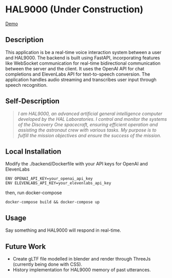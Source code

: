 # HAL9000 (Under Construction)

[Demo]()

## Description

This application is be a real-time voice interaction system between a user and HAL9000. The backend is built using FastAPI, incorporating features like WebSocket communication for real-time bidirectional communication between the server and the client. It uses the OpenAI API for chat completions and ElevenLabs API for text-to-speech conversion. The application handles audio streaming and transcribes user input through speech recognition.


## Self-Description

>*I am HAL9000, an advanced artificial general intelligence computer developed by the HAL Laboratories. I control and monitor the systems of the Discovery One spacecraft, ensuring efficient operation and assisting the astronaut crew with various tasks. My purpose is to fulfill the mission objectives and ensure the success of the mission.*

## Local Installation

Modify the ./backend/Dockerfile with your API keys for OpenAI and ElevenLabs

```#!/bin/bash
ENV OPENAI_API_KEY=your_openai_api_key
ENV ELEVENLABS_API_KEY=your_elevenlabs_api_key
```

then, run docker-compose

```#!/bin/bash
docker-compose build && docker-compose up
```

## Usage

Say something and HAL9000 will respond in real-time.

## Future Work

* Create gLTF file modelled in blender and render through ThreeJs (currently being done with CSS).
* History implementation for HAL9000 memory of past utterances.
